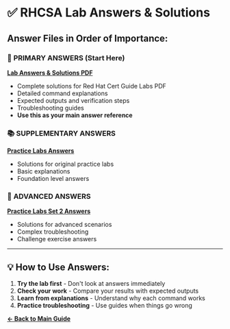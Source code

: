 # ✅ RHCSA Lab Answers & Solutions

## Answer Files in Order of Importance:

### 🌟 **PRIMARY ANSWERS (Start Here)**
**[Lab Answers & Solutions PDF](./lab-answers-and-solutions-PDF.md)**
- Complete solutions for Red Hat Cert Guide Labs PDF
- Detailed command explanations
- Expected outputs and verification steps
- Troubleshooting guides
- **Use this as your main answer reference**

### 📚 **SUPPLEMENTARY ANSWERS**
**[Practice Labs Answers](./practice-labs-answers.md)**
- Solutions for original practice labs
- Basic explanations
- Foundation level answers

### 🎯 **ADVANCED ANSWERS**
**[Practice Labs Set 2 Answers](./practice-labs-set2-answers.md)**
- Solutions for advanced scenarios
- Complex troubleshooting
- Challenge exercise answers

---

## 💡 **How to Use Answers:**
1. **Try the lab first** - Don't look at answers immediately
2. **Check your work** - Compare your results with expected outputs
3. **Learn from explanations** - Understand why each command works
4. **Practice troubleshooting** - Use guides when things go wrong

**[← Back to Main Guide](../README.md)**
